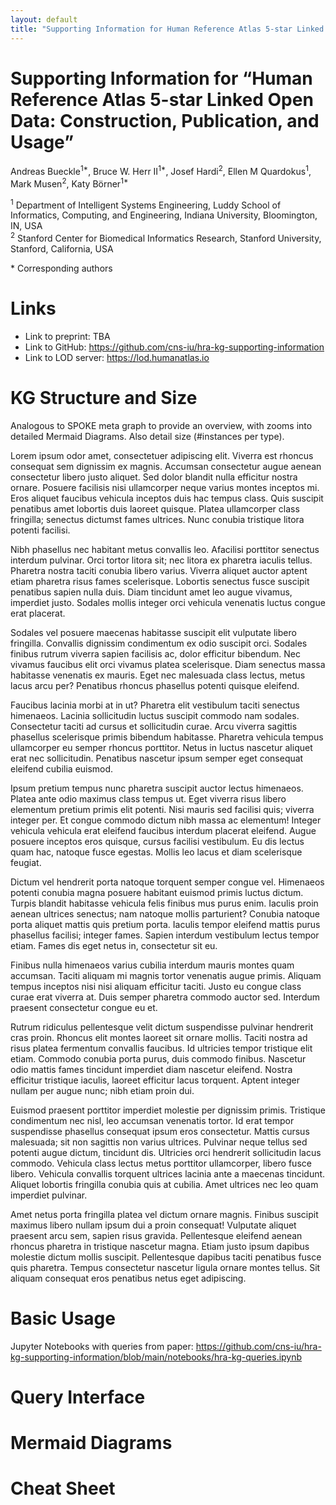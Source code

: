 ```yaml
---
layout: default
title: "Supporting Information for Human Reference Atlas 5-star Linked Open Data: Construction, Publication, and Usage"
---
```


# Supporting Information for “Human Reference Atlas 5-star Linked Open Data: Construction, Publication, and Usage”
Andreas Bueckle<sup>1*</sup>, Bruce W. Herr II<sup>1*</sup>, Josef Hardi<sup>2</sup>, Ellen M Quardokus<sup>1</sup>, Mark Musen<sup>2</sup>, Katy Börner<sup>1*</sup>

<sup>1</sup> Department of Intelligent Systems Engineering, Luddy School of Informatics, Computing, and Engineering, Indiana University, Bloomington, IN, USA\
<sup>2</sup> Stanford Center for Biomedical Informatics Research, Stanford University, Stanford, California, USA

\* Corresponding authors


# Links

- Link to preprint: TBA
- Link to GitHub: https://github.com/cns-iu/hra-kg-supporting-information
- Link to LOD server: https://lod.humanatlas.io 

# KG Structure and Size
Analogous to SPOKE meta graph to provide an overview, with zooms into detailed Mermaid Diagrams. Also detail size (#instances per type).

Lorem ipsum odor amet, consectetuer adipiscing elit. Viverra est rhoncus consequat sem dignissim ex magnis. Accumsan consectetur augue aenean consectetur libero justo aliquet. Sed dolor blandit nulla efficitur nostra ornare. Posuere facilisis nisi ullamcorper neque varius montes inceptos mi. Eros aliquet faucibus vehicula inceptos duis hac tempus class. Quis suscipit penatibus amet lobortis duis laoreet quisque. Platea ullamcorper class fringilla; senectus dictumst fames ultrices. Nunc conubia tristique litora potenti facilisi.

Nibh phasellus nec habitant metus convallis leo. Afacilisi porttitor senectus interdum pulvinar. Orci tortor litora sit; nec litora ex pharetra iaculis tellus. Pharetra nostra taciti conubia libero varius. Viverra aliquet auctor aptent etiam pharetra risus fames scelerisque. Lobortis senectus fusce suscipit penatibus sapien nulla duis. Diam tincidunt amet leo augue vivamus, imperdiet justo. Sodales mollis integer orci vehicula venenatis luctus congue erat placerat.

Sodales vel posuere maecenas habitasse suscipit elit vulputate libero fringilla. Convallis dignissim condimentum ex odio suscipit orci. Sodales finibus rutrum viverra sapien facilisis ac, dolor efficitur bibendum. Nec vivamus faucibus elit orci vivamus platea scelerisque. Diam senectus massa habitasse venenatis ex mauris. Eget nec malesuada class lectus, metus lacus arcu per? Penatibus rhoncus phasellus potenti quisque eleifend.

Faucibus lacinia morbi at in ut? Pharetra elit vestibulum taciti senectus himenaeos. Lacinia sollicitudin luctus suscipit commodo nam sodales. Consectetur taciti ad cursus et sollicitudin curae. Arcu viverra sagittis phasellus scelerisque primis bibendum habitasse. Pharetra vehicula tempus ullamcorper eu semper rhoncus porttitor. Netus in luctus nascetur aliquet erat nec sollicitudin. Penatibus nascetur ipsum semper eget consequat eleifend cubilia euismod.

Ipsum pretium tempus nunc pharetra suscipit auctor lectus himenaeos. Platea ante odio maximus class tempus ut. Eget viverra risus libero elementum pretium primis elit potenti. Nisi mauris sed facilisi quis; viverra integer per. Et congue commodo dictum nibh massa ac elementum! Integer vehicula vehicula erat eleifend faucibus interdum placerat eleifend. Augue posuere inceptos eros quisque, cursus facilisi vestibulum. Eu dis lectus quam hac, natoque fusce egestas. Mollis leo lacus et diam scelerisque feugiat.

Dictum vel hendrerit porta natoque torquent semper congue vel. Himenaeos potenti conubia magna posuere habitant euismod primis luctus dictum. Turpis blandit habitasse vehicula felis finibus mus purus enim. Iaculis proin aenean ultrices senectus; nam natoque mollis parturient? Conubia natoque porta aliquet mattis quis pretium porta. Iaculis tempor eleifend mattis purus phasellus facilisi; integer fames. Sapien interdum vestibulum lectus tempor etiam. Fames dis eget netus in, consectetur sit eu.

Finibus nulla himenaeos varius cubilia interdum mauris montes quam accumsan. Taciti aliquam mi magnis tortor venenatis augue primis. Aliquam tempus inceptos nisi nisi aliquam efficitur taciti. Justo eu congue class curae erat viverra at. Duis semper pharetra commodo auctor sed. Interdum praesent consectetur congue eu et.

Rutrum ridiculus pellentesque velit dictum suspendisse pulvinar hendrerit cras proin. Rhoncus elit montes laoreet sit ornare mollis. Taciti nostra ad risus platea fermentum convallis faucibus. Id ultricies tempor tristique elit etiam. Commodo conubia porta purus, duis commodo finibus. Nascetur odio mattis fames tincidunt imperdiet diam nascetur eleifend. Nostra efficitur tristique iaculis, laoreet efficitur lacus torquent. Aptent integer nullam per augue nunc; nibh etiam proin dui.

Euismod praesent porttitor imperdiet molestie per dignissim primis. Tristique condimentum nec nisl, leo accumsan venenatis tortor. Id erat tempor suspendisse phasellus consequat ipsum eros consectetur. Mattis cursus malesuada; sit non sagittis non varius ultrices. Pulvinar neque tellus sed potenti augue dictum, tincidunt dis. Ultricies orci hendrerit sollicitudin lacus commodo. Vehicula class lectus metus porttitor ullamcorper, libero fusce libero. Vehicula convallis torquent ultrices lacinia ante a maecenas tincidunt. Aliquet lobortis fringilla conubia quis at cubilia. Amet ultrices nec leo quam imperdiet pulvinar.

Amet netus porta fringilla platea vel dictum ornare magnis. Finibus suscipit maximus libero nullam ipsum dui a proin consequat! Vulputate aliquet praesent arcu sem, sapien risus gravida. Pellentesque eleifend aenean rhoncus pharetra in tristique nascetur magna. Etiam justo ipsum dapibus molestie dictum mollis suscipit. Pellentesque dapibus taciti penatibus fusce quis pharetra. Tempus consectetur nascetur ligula ornare montes tellus. Sit aliquam consequat eros penatibus netus eget adipiscing.

# Basic Usage
Jupyter Notebooks with queries from paper: https://github.com/cns-iu/hra-kg-supporting-information/blob/main/notebooks/hra-kg-queries.ipynb 

# Query Interface

# Mermaid Diagrams

# Cheat Sheet